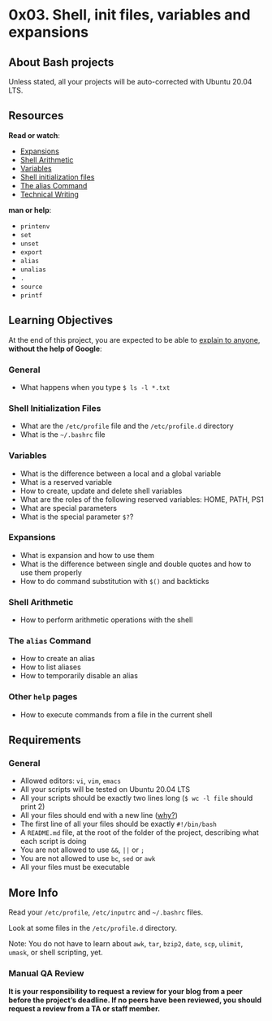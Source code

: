 
# 0x03. Shell, init files, variables and expansions
## About  Bash  projects

Unless stated, all your projects will be auto-corrected with Ubuntu 20.04 LTS.

## Resources

**Read or watch**:

-   [Expansions](https://intranet.hbtn.io/rltoken/G5p7gU70olYFxbN_DfuXpQ "Expansions")
-   [Shell Arithmetic](https://intranet.hbtn.io/rltoken/C2JAWjeSMt5I0EmuplF32A "Shell Arithmetic")
-   [Variables](https://intranet.hbtn.io/rltoken/zj7i19F9iE9eUdjBgR6C3Q "Variables")
-   [Shell initialization files](https://intranet.hbtn.io/rltoken/lHvzUhLmLgBVfsoJzYDj_w "Shell initialization files")
-   [The alias Command](https://intranet.hbtn.io/rltoken/5JiNabFuBFXpJKqGGh9EjQ "The alias Command")
-   [Technical Writing](https://intranet.hbtn.io/rltoken/lPsbE1Ecs4tmGU2RuTZ5YA "Technical Writing")

**man or help**:

-   `printenv`
-   `set`
-   `unset`
-   `export`
-   `alias`
-   `unalias`
-   `.`
-   `source`
-   `printf`

## Learning Objectives

At the end of this project, you are expected to be able to  [explain to anyone](https://intranet.hbtn.io/rltoken/73iGFpBHBJtQgO1RmDM-_A "explain to anyone"),  **without the help of Google**:

### General

-   What happens when you type  `$ ls -l *.txt`

### Shell Initialization Files

-   What are the  `/etc/profile`  file and the  `/etc/profile.d`  directory
-   What is the  `~/.bashrc`  file

### Variables

-   What is the difference between a local and a global variable
-   What is a reserved variable
-   How to create, update and delete shell variables
-   What are the roles of the following reserved variables: HOME, PATH, PS1
-   What are special parameters
-   What is the special parameter  `$?`?

### Expansions

-   What is expansion and how to use them
-   What is the difference between single and double quotes and how to use them properly
-   How to do command substitution with  `$()`  and backticks

### Shell Arithmetic

-   How to perform arithmetic operations with the shell

### The  `alias`  Command

-   How to create an alias
-   How to list aliases
-   How to temporarily disable an alias

### Other  `help`  pages

-   How to execute commands from a file in the current shell

## Requirements

### General

-   Allowed editors:  `vi`,  `vim`,  `emacs`
-   All your scripts will be tested on Ubuntu 20.04 LTS
-   All your scripts should be exactly two lines long (`$ wc -l file`  should print 2)
-   All your files should end with a new line ([why?](http://unix.stackexchange.com/questions/18743/whats-the-point-in-adding-a-new-line-to-the-end-of-a-file/18789))
-   The first line of all your files should be exactly  `#!/bin/bash`
-   A  `README.md`  file, at the root of the folder of the project, describing what each script is doing
-   You are not allowed to use  `&&`,  `||`  or  `;`
-   You are not allowed to use  `bc`,  `sed`  or  `awk`
-   All your files must be executable

## More Info

Read your  `/etc/profile`,  `/etc/inputrc`  and  `~/.bashrc`  files.

Look at some files in the  `/etc/profile.d`  directory.

Note: You do not have to learn about  `awk`,  `tar`,  `bzip2`,  `date`,  `scp`,  `ulimit`,  `umask`, or shell scripting, yet.

### Manual QA Review

**It is your responsibility to request a review for your blog from a peer before the project’s deadline. If no peers have been reviewed, you should request a review from a TA or staff member.**
